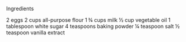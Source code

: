 Ingredients


2 eggs
2 cups all-purpose flour
1 ¾ cups milk
½ cup vegetable oil
1 tablespoon white sugar
4 teaspoons baking powder
¼ teaspoon salt
½ teaspoon vanilla extract